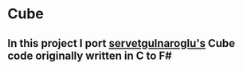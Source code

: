 # Cube

## In this project I port [servetgulnaroglu's](https://github.com/servetgulnaroglu/cube.c) Cube code originally written in C to F#


